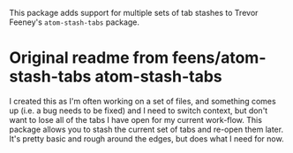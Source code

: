 This package adds support for multiple sets of tab stashes to Trevor Feeney's `atom-stash-tabs`
package.

Original readme from feens/atom-stash-tabs
atom-stash-tabs
===============
I created this as I'm often working on a set of files, and something comes up (i.e. a bug needs to be fixed) and I need to switch context, but don't want to lose all of the tabs I have open for my current work-flow.  This package allows you to stash the current set of tabs and re-open them later.  It's pretty basic and rough around the edges, but does what I need for now.
